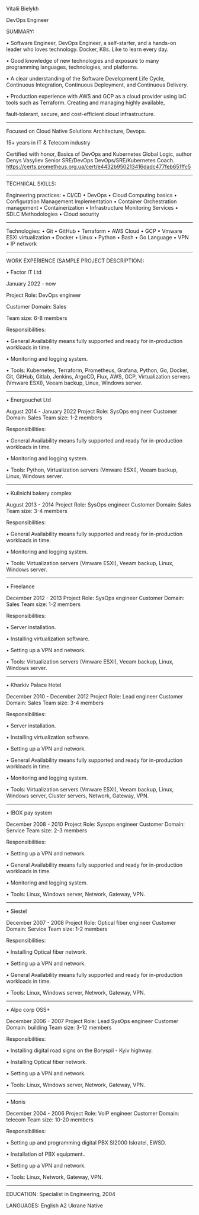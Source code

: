 Vitalii Bielykh

DevOps Engineer

SUMMARY:

•	Software Engineer, DevOps Engineer, a self-starter, and a hands-on leader who loves technology. Docker, K8s. Like to learn every day.

•	Good knowledge of new technologies and exposure to many programming languages, technologies, and platforms.

•	A clear understanding of the Software Development Life Cycle, Continuous Integration, Continuous Deployment, and Continuous Delivery.

•	Production experience with AWS and GCP as a cloud provider using IaC tools such as Terraform. Creating and managing highly available,
  
  fault-tolerant, secure, and cost-efficient cloud infrastructure.

******************************

Focused on Cloud Native Solutions Architecture, Devops.

15+ years in IT & Telecom industry

Certified with honor, Basics of DevOps and Kubernetes Global Logic, author Denys Vasyliev Senior SRE/DevOps DevOps/SRE/Kubernetes Coach.
https://certs.prometheus.org.ua/cert/e4432b950213416dadc477feb651ffc5

******************************

TECHNICAL SKILLS:

Engineering practices:
•	CI/CD
•	DevOps
•	Cloud Computing basics
•	Configuration Management Implementation
•	Container Orchestration management
•	Containerization
•	Infrastructure Monitoring Services
•	SDLC Methodologies
•	Cloud security

******************************

Technologies:
•	Git
•	GitHub
•	Terraform
•	AWS Cloud
•	GCP
•	Vmware ESXI virtualization
•	Docker
•	Linux
•	Python
•	Bash
•	Go Language
•	VPN
•	IP network

******************************

WORK EXPERIENCE (SAMPLE PROJECT DESCRIPTION):

• Factor IT Ltd

January 2022 - now

Project Role: DevOps engineer

Customer Domain: Sales

Team size: 6-8 members

Responsibilities:

•	General Availability means fully supported and ready for in-production workloads in time.

•	Monitoring and logging system.

• Tools:  Kubernetes, Terraform, Prometheus, Grafana, Python, Go, Docker, Git, GitHub, Gitlab, Jenkins, ArgoCD, Flux, AWS, GCP, Virtualization servers (Vmware ESXI), Veeam backup, Linux, Windows server.

******************************

• Energouchet Ltd

August 2014 - January 2022
Project Role: SysOps engineer
Customer Domain: Sales
Team size: 1-2 members

Responsibilities:

•	General Availability means fully supported and ready for in-production workloads in time.

•	Monitoring and logging system.

• Tools:  Python, Virtualization servers (Vmware ESXI), Veeam backup, Linux, Windows server.

******************************

• Kulinichi bakery complex

August 2013 - 2014
Project Role: SysOps engineer
Customer Domain: Sales
Team size: 3-4 members

Responsibilities:

•	General Availability means fully supported and ready for in-production workloads in time.

•	Monitoring and logging system.

• Tools:  Virtualization servers (Vmware ESXI), Veeam backup, Linux, Windows server.

******************************

• Freelance

December 2012 - 2013
Project Role: SysOps engineer
Customer Domain: Sales
Team size: 1-2 members

Responsibilities:

•	Server installation.

•	Installing virtualization software.

•	Setting up a VPN and network.

• Tools:  Virtualization servers (Vmware ESXI), Veeam backup, Linux, Windows server.

******************************

• Kharkiv Palace Hotel

December 2010 - December 2012
Project Role: Lead engineer
Customer Domain: Sales
Team size: 3-4 members

Responsibilities:

•	Server installation.

•	Installing virtualization software.

•	Setting up a VPN and network.

•	General Availability means fully supported and ready for in-production workloads in time.

•	Monitoring and logging system.

• Tools:  Virtualization servers (Vmware ESXI), Veeam backup, Linux, Windows server, Cluster servers, Network, Gateway, VPN.

******************************

• IBOX pay system

December 2008 - 2010
Project Role: Sysops engineer
Customer Domain: Service
Team size: 2-3 members

Responsibilities:

•	Setting up a VPN and network.

•	General Availability means fully supported and ready for in-production workloads in time.

•	Monitoring and logging system.

• Tools:  Linux, Windows server, Network, Gateway, VPN.

******************************

• Siestel

December 2007 - 2008
Project Role: Optical fiber engineer
Customer Domain: Service
Team size: 1-2 members

Responsibilities:

•	Installing Optical fiber network.

•	Setting up a VPN and network.

•	General Availability means fully supported and ready for in-production workloads in time.

• Tools:  Linux, Windows server, Network, Gateway, VPN.

******************************

• Alpo corp OSS+

December 2006 - 2007
Project Role: Lead SysOps engineer
Customer Domain: building
Team size: 3-12 members

Responsibilities:

•	Installing digital road signs on the Boryspil - Kyiv highway.

•	Installing Optical fiber network.

•	Setting up a VPN and network.

• Tools:  Linux, Windows server, Network, Gateway, VPN.

******************************

• Monis

December 2004 - 2006
Project Role: VoIP engineer
Customer Domain: telecom
Team size: 10-20 members

Responsibilities:

•	Setting up and programming digital PBX SI2000 Iskratel, EWSD.

•	Installation of PBX equipment..

•	Setting up a VPN and network.

• Tools:  Linux, Network, Gateway, VPN.

******************************




EDUCATION:
Specialist in Engineering, 2004

LANGUAGES:
English A2
Ukrane Native
